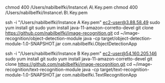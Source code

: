 chmod 400 /Users/nabilbelfki/Instance\ A\ Key.pem
chmod 400 /Users/nabilbelfki/Instance\ B\ Key.pem

ssh -i "/Users/nabilbelfki/Instance A Key.pem" ec2-user@3.88.58.49
sudo yum install git
sudo yum install java-11-amazon-corretto-devel
git clone https://github.com/nabilbelfki/image-recognition.git
cd ~/image-recognition/object-detection-module
java -cp target/object-detection-module-1.0-SNAPSHOT.jar com.nabilbelfki.ObjectDetectionApp

ssh -i "/Users/nabilbelfki/Instance B Key.pem" ec2-user@54.160.205.146
sudo yum install git
sudo yum install java-11-amazon-corretto-devel
git clone https://github.com/nabilbelfki/image-recognition.git
cd ~/image-recognition/text-recognition-module
java -cp target/text-recognition-module-1.0-SNAPSHOT.jar com.nabilbelfki.TextRecognitionApp
